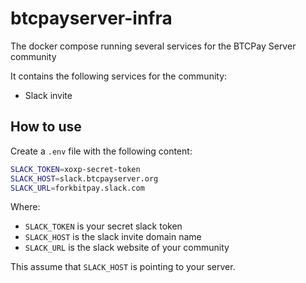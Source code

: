 # btcpayserver-infra
The docker compose running several services for the BTCPay Server community

It contains the following services for the community:

* Slack invite

## How to use

Create a `.env` file with the following content:

```bash
SLACK_TOKEN=xoxp-secret-token
SLACK_HOST=slack.btcpayserver.org
SLACK_URL=forkbitpay.slack.com
```
Where: 
* `SLACK_TOKEN` is your secret slack token
* `SLACK_HOST` is the slack invite domain name
* `SLACK_URL` is the slack website of your community

This assume that `SLACK_HOST` is pointing to your server.
